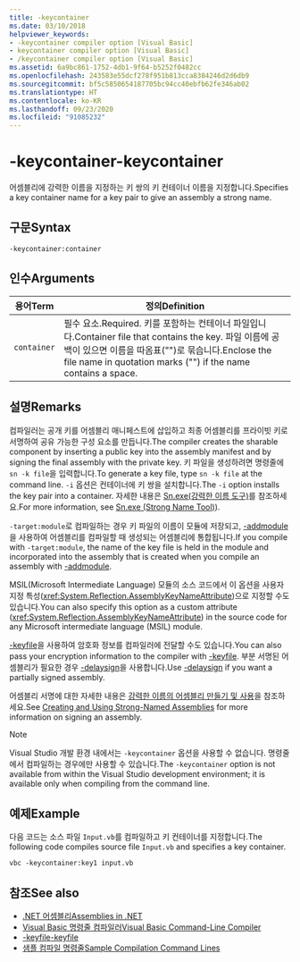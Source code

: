 ```yaml
---
title: -keycontainer
ms.date: 03/10/2018
helpviewer_keywords:
- -keycontainer compiler option [Visual Basic]
- keycontainer compiler option [Visual Basic]
- /keycontainer compiler option [Visual Basic]
ms.assetid: 6a9bc861-1752-4db1-9f64-b5252f0482cc
ms.openlocfilehash: 243583e55dcf278f951b813cca8384246d2d6db9
ms.sourcegitcommit: bf5c5850654187705bc94cc40ebfb62fe346ab02
ms.translationtype: HT
ms.contentlocale: ko-KR
ms.lasthandoff: 09/23/2020
ms.locfileid: "91085232"
---
```

# <a name="-keycontainer"></a><span data-ttu-id="307a7-102">-keycontainer</span><span class="sxs-lookup"><span data-stu-id="307a7-102">-keycontainer</span></span>

<span data-ttu-id="307a7-103">어셈블리에 강력한 이름을 지정하는 키 쌍의 키 컨테이너 이름을 지정합니다.</span><span class="sxs-lookup"><span data-stu-id="307a7-103">Specifies a key container name for a key pair to give an assembly a strong name.</span></span>  
  
## <a name="syntax"></a><span data-ttu-id="307a7-104">구문</span><span class="sxs-lookup"><span data-stu-id="307a7-104">Syntax</span></span>  
  
```console  
-keycontainer:container  
```  
  
## <a name="arguments"></a><span data-ttu-id="307a7-105">인수</span><span class="sxs-lookup"><span data-stu-id="307a7-105">Arguments</span></span>  
  
|<span data-ttu-id="307a7-106">용어</span><span class="sxs-lookup"><span data-stu-id="307a7-106">Term</span></span>|<span data-ttu-id="307a7-107">정의</span><span class="sxs-lookup"><span data-stu-id="307a7-107">Definition</span></span>|  
|---|---|  
|`container`|<span data-ttu-id="307a7-108">필수 요소.</span><span class="sxs-lookup"><span data-stu-id="307a7-108">Required.</span></span> <span data-ttu-id="307a7-109">키를 포함하는 컨테이너 파일입니다.</span><span class="sxs-lookup"><span data-stu-id="307a7-109">Container file that contains the key.</span></span> <span data-ttu-id="307a7-110">파일 이름에 공백이 있으면 이름을 따옴표("")로 묶습니다.</span><span class="sxs-lookup"><span data-stu-id="307a7-110">Enclose the file name in quotation marks ("") if the name contains a space.</span></span>|  
  
## <a name="remarks"></a><span data-ttu-id="307a7-111">설명</span><span class="sxs-lookup"><span data-stu-id="307a7-111">Remarks</span></span>  

 <span data-ttu-id="307a7-112">컴파일러는 공개 키를 어셈블리 매니페스트에 삽입하고 최종 어셈블리를 프라이빗 키로 서명하여 공유 가능한 구성 요소를 만듭니다.</span><span class="sxs-lookup"><span data-stu-id="307a7-112">The compiler creates the sharable component by inserting a public key into the assembly manifest and by signing the final assembly with the private key.</span></span> <span data-ttu-id="307a7-113">키 파일을 생성하려면 명령줄에 `sn -k file`을 입력합니다.</span><span class="sxs-lookup"><span data-stu-id="307a7-113">To generate a key file, type `sn -k file` at the command line.</span></span> <span data-ttu-id="307a7-114">`-i` 옵션은 컨테이너에 키 쌍을 설치합니다.</span><span class="sxs-lookup"><span data-stu-id="307a7-114">The `-i` option installs the key pair into a container.</span></span> <span data-ttu-id="307a7-115">자세한 내용은 [Sn.exe(강력한 이름 도구)](../../../framework/tools/sn-exe-strong-name-tool.md)를 참조하세요.</span><span class="sxs-lookup"><span data-stu-id="307a7-115">For more information, see [Sn.exe (Strong Name Tool)](../../../framework/tools/sn-exe-strong-name-tool.md)).</span></span>  
  
 <span data-ttu-id="307a7-116">`-target:module`로 컴파일하는 경우 키 파일의 이름이 모듈에 저장되고, [-addmodule](addmodule.md)을 사용하여 어셈블리를 컴파일할 때 생성되는 어셈블리에 통합됩니다.</span><span class="sxs-lookup"><span data-stu-id="307a7-116">If you compile with `-target:module`, the name of the key file is held in the module and incorporated into the assembly that is created when you compile an assembly with [-addmodule](addmodule.md).</span></span>  
  
 <span data-ttu-id="307a7-117">MSIL(Microsoft Intermediate Language) 모듈의 소스 코드에서 이 옵션을 사용자 지정 특성(<xref:System.Reflection.AssemblyKeyNameAttribute>)으로 지정할 수도 있습니다.</span><span class="sxs-lookup"><span data-stu-id="307a7-117">You can also specify this option as a custom attribute (<xref:System.Reflection.AssemblyKeyNameAttribute>) in the source code for any Microsoft intermediate language (MSIL) module.</span></span>  
  
 <span data-ttu-id="307a7-118">[-keyfile](keyfile.md)을 사용하여 암호화 정보를 컴파일러에 전달할 수도 있습니다.</span><span class="sxs-lookup"><span data-stu-id="307a7-118">You can also pass your encryption information to the compiler with [-keyfile](keyfile.md).</span></span> <span data-ttu-id="307a7-119">부분 서명된 어셈블리가 필요한 경우 [-delaysign](delaysign.md)을 사용합니다.</span><span class="sxs-lookup"><span data-stu-id="307a7-119">Use [-delaysign](delaysign.md) if you want a partially signed assembly.</span></span>  
  
 <span data-ttu-id="307a7-120">어셈블리 서명에 대한 자세한 내용은 [강력한 이름의 어셈블리 만들기 및 사용](../../../standard/assembly/create-use-strong-named.md)을 참조하세요.</span><span class="sxs-lookup"><span data-stu-id="307a7-120">See [Creating and Using Strong-Named Assemblies](../../../standard/assembly/create-use-strong-named.md) for more information on signing an assembly.</span></span>  
  
> [!NOTE]
> <span data-ttu-id="307a7-121">Visual Studio 개발 환경 내에서는 `-keycontainer` 옵션을 사용할 수 없습니다. 명령줄에서 컴파일하는 경우에만 사용할 수 있습니다.</span><span class="sxs-lookup"><span data-stu-id="307a7-121">The `-keycontainer` option is not available from within the Visual Studio development environment; it is available only when compiling from the command line.</span></span>  
  
## <a name="example"></a><span data-ttu-id="307a7-122">예제</span><span class="sxs-lookup"><span data-stu-id="307a7-122">Example</span></span>  

 <span data-ttu-id="307a7-123">다음 코드는 소스 파일 `Input.vb`를 컴파일하고 키 컨테이너를 지정합니다.</span><span class="sxs-lookup"><span data-stu-id="307a7-123">The following code compiles source file `Input.vb` and specifies a key container.</span></span>  
  
```console  
vbc -keycontainer:key1 input.vb  
```  
  
## <a name="see-also"></a><span data-ttu-id="307a7-124">참조</span><span class="sxs-lookup"><span data-stu-id="307a7-124">See also</span></span>

- [<span data-ttu-id="307a7-125">.NET 어셈블리</span><span class="sxs-lookup"><span data-stu-id="307a7-125">Assemblies in .NET</span></span>](../../../standard/assembly/index.md)
- [<span data-ttu-id="307a7-126">Visual Basic 명령줄 컴파일러</span><span class="sxs-lookup"><span data-stu-id="307a7-126">Visual Basic Command-Line Compiler</span></span>](index.md)
- [<span data-ttu-id="307a7-127">-keyfile</span><span class="sxs-lookup"><span data-stu-id="307a7-127">-keyfile</span></span>](keyfile.md)
- [<span data-ttu-id="307a7-128">샘플 컴파일 명령줄</span><span class="sxs-lookup"><span data-stu-id="307a7-128">Sample Compilation Command Lines</span></span>](sample-compilation-command-lines.md)
